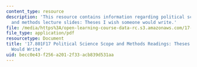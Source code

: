 ```yaml
---
content_type: resource
description: 'This resource contains information regarding political science scope
  and methods lecture slides: Theses I wish someone would write.'
file: /media/https%3A/open-learning-course-data-rc.s3.amazonaws.com/17-801-political-science-scope-and-methods-fall-2017/becc0e43f256a2012f33acb839d531aa_MIT17_801F17_Thesis.pdf
file_type: application/pdf
resourcetype: Document
title: '17.801F17 Political Science Scope and Methods Readings: Theses I Wish Someone
  Would Write'
uid: becc0e43-f256-a201-2f33-acb839d531aa
---
```

